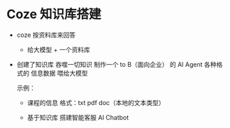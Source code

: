 # Coze 知识库搭建

- coze 按资料库来回答
   - 给大模型 + 一个资料库

- 创建了知识库
    吞噬一切知识  制作一个 to B（面向企业） 的 AI Agent
    各种格式的 信息数据 喂给大模型

    示例：
   - 课程的信息 格式：txt pdf doc（本地的文本类型）

   - 基于知识库 搭建智能客服 AI Chatbot 